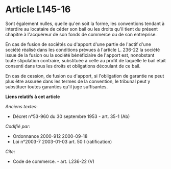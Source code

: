 # Article L145-16

Sont également nulles, quelle qu'en soit la forme, les conventions tendant à interdire au locataire de céder son bail ou les
droits qu'il tient du présent chapitre à l'acquéreur de son fonds de commerce ou de son entreprise.

En cas de fusion de sociétés ou d'apport d'une partie de l'actif d'une société réalisé dans les conditions prévues à
l'article L. 236-22 la société issue de la fusion ou la société bénéficiaire de l'apport est, nonobstant toute stipulation
contraire, substituée à celle au profit de laquelle le bail était consenti dans tous les droits et obligations découlant de
ce bail.

En cas de cession, de fusion ou d'apport, si l'obligation de garantie ne peut plus être assurée dans les termes de la
convention, le tribunal peut y substituer toutes garanties qu'il juge suffisantes.

**Liens relatifs à cet article**

_Anciens textes_:

  - Décret n°53-960 du 30 septembre 1953 - art. 35-1 (Ab)

_Codifié par_:

  - Ordonnance 2000-912 2000-09-18
  - Loi n°2003-7 2003-01-03 art. 50 I (ratification)

_Cite_:

  - Code de commerce. - art. L236-22 (V)
